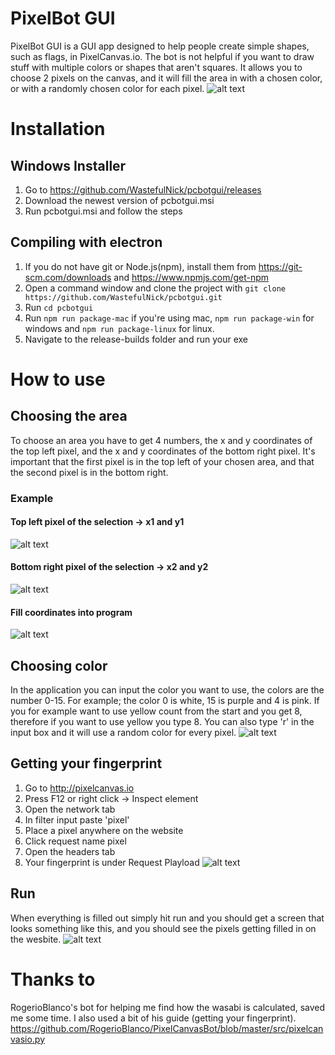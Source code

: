 # PixelBot GUI
PixelBot GUI is a GUI app designed to help people create simple shapes, such as flags, in PixelCanvas.io. The bot is not helpful if you want to draw stuff with multiple colors or shapes that aren't squares. It allows you to choose 2 pixels on the canvas, and it will fill the area in with a chosen color, or with a randomly chosen color for each pixel.
![alt text](https://i.imgur.com/hBysGm0.png "GUI")

# Installation
## Windows Installer
1. Go to https://github.com/WastefulNick/pcbotgui/releases
2. Download the newest version of pcbotgui.msi 
3. Run pcbotgui.msi and follow the steps

## Compiling with electron
1. If you do not have git or Node.js(npm), install them from https://git-scm.com/downloads and https://www.npmjs.com/get-npm
2. Open a command window and clone the project with `git clone https://github.com/WastefulNick/pcbotgui.git`
3. Run `cd pcbotgui`
4. Run `npm run package-mac` if you're using mac, `npm run package-win` for windows and `npm run package-linux` for linux.
5. Navigate to the release-builds folder and run your exe

# How to use
## Choosing the area
To choose an area you have to get 4 numbers, the x and y coordinates of the top left pixel, and the x and y coordinates of the bottom right pixel. It's important that the first pixel is in the top left of your chosen area, and that the second pixel is in the bottom right.
### Example
#### Top left pixel of the selection -> x1 and y1
![alt text](https://i.imgur.com/cQfG5TX.png "x1 and y1 must be the top left pixel")

#### Bottom right pixel of the selection -> x2 and y2
![alt text](https://i.imgur.com/OSv6nI8.png "x2 and y2 must be the bottom right pixel")

#### Fill coordinates into program
![alt text](https://i.imgur.com/nRrhRXX.png "All completed")

## Choosing color
In the application you can input the color you want to use, the colors are the number 0-15. For example; the color 0 is white, 15 is purple and 4 is pink. If you for example want to use yellow count from the start and you get 8, therefore if you want to use yellow you type 8. You can also type 'r' in the input box and it will use a random color for every pixel.
![alt text](https://i.imgur.com/tN62d85.png "The colors are 0-15")

## Getting your fingerprint
1. Go to http://pixelcanvas.io
2. Press F12 or right click -> Inspect element
3. Open the network tab
4. In filter input paste 'pixel'
5. Place a pixel anywhere on the website
6. Click request name pixel
7. Open the headers tab
8. Your fingerprint is under Request Playload
![alt text](https://user-images.githubusercontent.com/12828465/28237968-24ca07cc-694a-11e7-9df3-32b4d737b44e.png "Thanks to RogerioBlanco for the guide and picture!")

## Run
When everything is filled out simply hit run and you should get a screen that looks something like this, and you should see the pixels getting filled in on the wesbite.
![alt text](https://i.imgur.com/gNFd9ig.png "Done!")

# Thanks to
RogerioBlanco's bot for helping me find how the wasabi is calculated, saved me some time. I also used a bit of his guide (getting your fingerprint).
https://github.com/RogerioBlanco/PixelCanvasBot/blob/master/src/pixelcanvasio.py